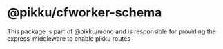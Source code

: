 # @pikku/cfworker-schema

This package is part of @pikku/mono and is responsible for providing the express-middleware to enable pikku routes
